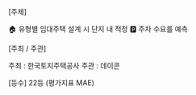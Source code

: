 [주제]



🏠 유형별 임대주택 설계 시 단지 내 적정 🅿️ 주차 수요를 예측


[주최 / 주관]



﻿﻿주최 : ﻿﻿﻿﻿﻿﻿﻿﻿﻿﻿﻿﻿﻿﻿﻿﻿﻿﻿﻿﻿﻿﻿﻿한국토지주택공사
주관 : 데이콘


[등수]
22등 (평가지표 MAE)
